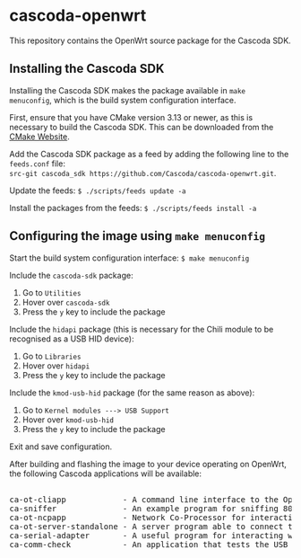 # cascoda-openwrt
This repository contains the OpenWrt source package for the Cascoda SDK.

## Installing the Cascoda SDK
Installing the Cascoda SDK makes the package available in `make menuconfig`, which is the build system configuration interface. 

First, ensure that you have CMake version 3.13 or newer, as this is necessary to build the Cascoda SDK. 
This can be downloaded from the [CMake Website](https://cmake.org/download/).

Add the Cascoda SDK package as a feed by adding the following line to the `feeds.conf` file:<br />
`src-git cascoda_sdk https://github.com/Cascoda/cascoda-openwrt.git`.

Update the feeds: `$ ./scripts/feeds update -a`

Install the packages from the feeds: `$ ./scripts/feeds install -a`

## Configuring the image using `make menuconfig`
Start the build system configuration interface: `$ make menuconfig`

Include the `cascoda-sdk` package:
1. Go to `Utilities`
2. Hover over `cascoda-sdk`
3. Press the `y` key to include the package

Include the `hidapi` package (this is necessary for the Chili module to be recognised as a USB HID device):
1. Go to `Libraries`
2. Hover over `hidapi`
3. Press the `y` key to include the package

Include the `kmod-usb-hid` package (for the same reason as above):
1. Go to `Kernel modules ---> USB Support`
2. Hover over `kmod-usb-hid`
3. Press the `y` key to include the package

Exit and save configuration.

After building and flashing the image to your device operating on OpenWrt, the following Cascoda applications will be available:
<pre>	
ca-ot-cliapp            - A command line interface to the Openthread stack.
ca-sniffer              - An example program for sniffing 802.15.4 traffic on a specific channel.
ca-ot-ncpapp            - Network Co-Processor for interacting with openthread wpantund.
ca-ot-server-standalone - A server program able to connect to thread devices and interpret sensor data.
ca-serial-adapter       - A useful program for interacting with a serial application running on baremetal.
ca-comm-check           - An application that tests the USB communications link for reliability and speed.
</pre>
